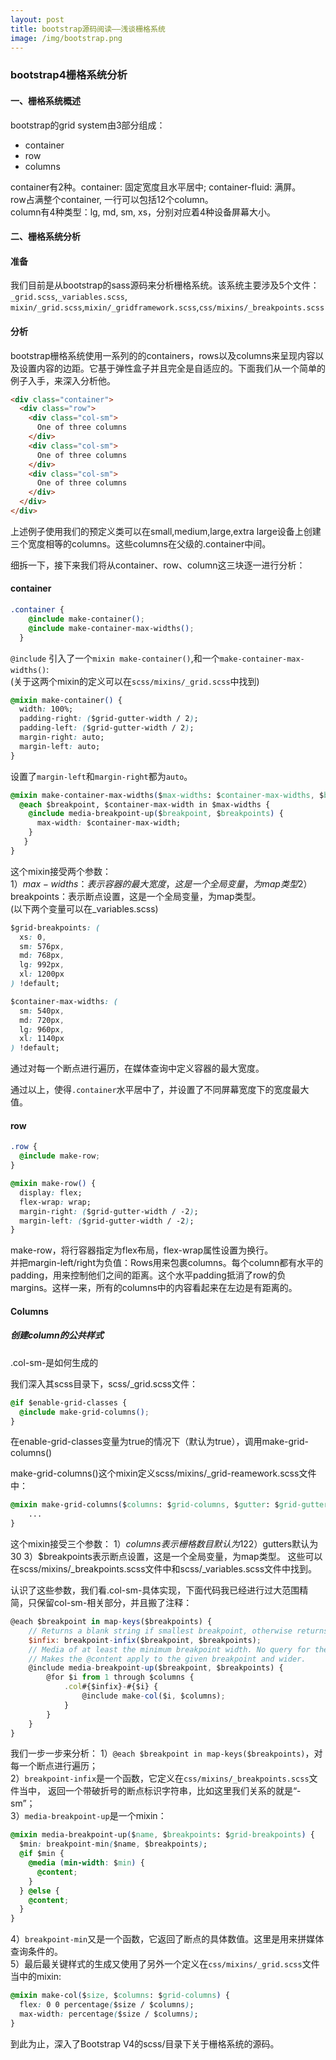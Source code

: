 ```yaml
---
layout: post
title: bootstrap源码阅读——浅谈栅格系统
image: /img/bootstrap.png
---
```


### bootstrap4栅格系统分析


#### 一、栅格系统概述  

bootstrap的grid system由3部分组成：

* container
* row
* columns   

container有2种。container: 固定宽度且水平居中; container-fluid: 满屏。  
row占满整个container, 一行可以包括12个column。  
column有4种类型：lg, md, sm, xs，分别对应着4种设备屏幕大小。

#### 二、栅格系统分析

#### 准备
我们目前是从bootstrap的sass源码来分析栅格系统。该系统主要涉及5个文件：
`_grid.scss`,`_variables.scss`, `mixin/_grid.scss`,`mixin/_gridframework.scss`,`css/mixins/_breakpoints.scss`
#### 分析
bootstrap栅格系统使用一系列的的containers，rows以及columns来呈现内容以及设置内容的边距。它基于弹性盒子并且完全是自适应的。下面我们从一个简单的例子入手，来深入分析他。
```html
<div class="container">
  <div class="row">
    <div class="col-sm">
      One of three columns
    </div>
    <div class="col-sm">
      One of three columns
    </div>
    <div class="col-sm">
      One of three columns
    </div>
  </div>
</div>
```          
上述例子使用我们的预定义类可以在small,medium,large,extra large设备上创建三个宽度相等的columns。这些columns在父级的.container中间。 

细拆一下，接下来我们将从container、row、column这三块逐一进行分析：
#### container  
```css
.container {
    @include make-container();
    @include make-container-max-widths();
  }
```
`@include` 引入了一个`mixin make-container()`,和一个`make-container-max-widths()`:  
(关于这两个mixin的定义可以在`scss/mixins/_grid.scss`中找到)
```css
@mixin make-container() {
  width: 100%;
  padding-right: ($grid-gutter-width / 2);
  padding-left: ($grid-gutter-width / 2);
  margin-right: auto;
  margin-left: auto;
}
```
设置了`margin-left`和`margin-right`都为`auto`。
```css
@mixin make-container-max-widths($max-widths: $container-max-widths, $breakpoints: $grid-breakpoints) {
  @each $breakpoint, $container-max-width in $max-widths {
    @include media-breakpoint-up($breakpoint, $breakpoints) {
      max-width: $container-max-width;
    }
   }
}
```
这个mixin接受两个参数：    
1）$max-widths：表示容器的最大宽度，这是一个全局变量，为map类型
2）$breakpoints：表示断点设置，这是一个全局变量，为map类型。    
(以下两个变量可以在_variables.scss)
```css
$grid-breakpoints: (
  xs: 0,
  sm: 576px,
  md: 768px,
  lg: 992px,
  xl: 1200px
) !default;

$container-max-widths: (
  sm: 540px,
  md: 720px,
  lg: 960px,
  xl: 1140px
) !default;
```
通过对每一个断点进行遍历，在媒体查询中定义容器的最大宽度。

通过以上，使得`.container`水平居中了，并设置了不同屏幕宽度下的宽度最大值。

#### row

```css
.row {
  @include make-row;
}
```
```css
@mixin make-row() {
  display: flex;
  flex-wrap: wrap;
  margin-right: ($grid-gutter-width / -2);
  margin-left: ($grid-gutter-width / -2);
}
```
make-row，将行容器指定为flex布局，flex-wrap属性设置为换行。     
并把margin-left/right为负值：Rows用来包裹columns。每个column都有水平的padding，用来控制他们之间的距离。这个水平padding抵消了row的负margins。这样一来，所有的columns中的内容看起来在左边是有距离的。

#### Columns

##### 创建column的公共样式

.col-sm-是如何生成的

我们深入其scss目录下，scss/_grid.scss文件：

```css
@if $enable-grid-classes {
  @include make-grid-columns();
}
```
在enable-grid-classes变量为true的情况下（默认为true），调用make-grid-columns()

make-grid-columns()这个mixin定义scss/mixins/_grid-reamework.scss文件中：

```css
@mixin make-grid-columns($columns: $grid-columns, $gutter: $grid-gutter-width, $breakpoints: $grid-breakpoints){
    ...
}
```
这个mixin接受三个参数：
1）$columns表示栅格数目默认为12
2）$gutters默认为30
3）$breakpoints表示断点设置，这是一个全局变量，为map类型。
这些可以在scss/mixins/_breakpoints.scss文件中和scss/_variables.scss文件中找到。

认识了这些参数，我们看.col-sm-具体实现，下面代码我已经进行过大范围精简，只保留col-sm-相关部分，并且搬了注释：

```js
@each $breakpoint in map-keys($breakpoints) {
    // Returns a blank string if smallest breakpoint, otherwise returns the name with a dash infront.
    $infix: breakpoint-infix($breakpoint, $breakpoints);
    // Media of at least the minimum breakpoint width. No query for the smallest breakpoint.
    // Makes the @content apply to the given breakpoint and wider.
    @include media-breakpoint-up($breakpoint, $breakpoints) {
        @for $i from 1 through $columns {
            .col#{$infix}-#{$i} {
                @include make-col($i, $columns);
            }
        }
    }
}
```
我们一步一步来分析：
1）`@each $breakpoint in map-keys($breakpoints)`，对每一个断点进行遍历；        
2）`breakpoint-infix`是一个函数，它定义在`css/mixins/_breakpoints.scss`文件当中， 返回一个带破折号的断点标识字符串，比如这里我们关系的就是“-sm”；           
3）`media-breakpoint-up`是一个mixin：
```css
@mixin media-breakpoint-up($name, $breakpoints: $grid-breakpoints) {
  $min: breakpoint-min($name, $breakpoints);
  @if $min {
    @media (min-width: $min) {
      @content;
    }
  } @else {
    @content;
  }
}
```
4）`breakpoint-min`又是一个函数，它返回了断点的具体数值。这里是用来拼媒体查询条件的。     
5）最后最关键样式的生成又使用了另外一个定义在`css/mixins/_grid.scss`文件当中的mixin:
```css
@mixin make-col($size, $columns: $grid-columns) {
  flex: 0 0 percentage($size / $columns);
  max-width: percentage($size / $columns);
}
```

到此为止，深入了Bootstrap V4的scss/目录下关于栅格系统的源码。